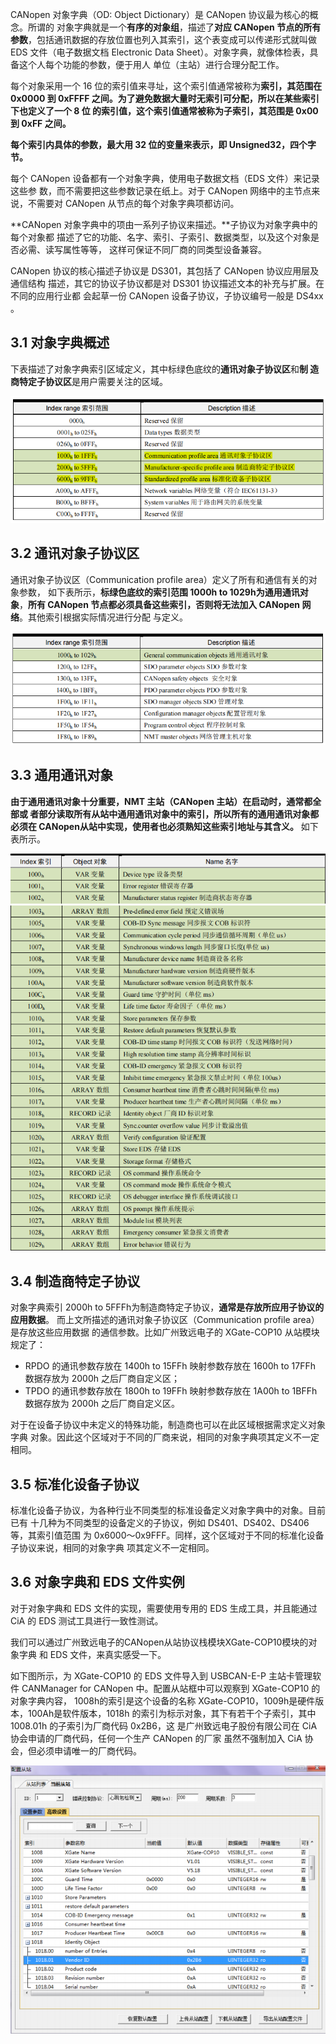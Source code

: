 CANopen 对象字典（OD: Object Dictionary）是 CANopen 协议最为核心的概念。所谓的
对象字典就是一个**有序的对象组**，描述了**对应 CANopen 节点的所有参数**，包括通讯数据的存放位置也列入其索引，这个表变成可以传递形式就叫做 EDS 文件（电子数据文档
Electronic Data Sheet）。对象字典，就像体检表，具备这个人每个功能的参数，便于用人
单位（主站）进行合理分配工作。  

每个对象采用一个 16 位的索引值来寻址，这个索引值通常被称为**索引，其范围在 0x0000
到 0xFFFF 之间。为了避免数据大量时无索引可分配，所以在某些索引下也定义了一个 8 位
的索引值，这个索引值通常被称为子索引，其范围是 0x00 到 0xFF 之间。**  

**每个索引内具体的参数，最大用 32 位的变量来表示，即 Unsigned32，四个字节。**  

每个 CANopen 设备都有一个对象字典，使用电子数据文档（EDS 文件）来记录这些参
数，而不需要把这些参数记录在纸上。对于 CANopen 网络中的主节点来说，不需要对
CANopen 从节点的每个对象字典项都访问。  

**CANopen 对象字典中的项由一系列子协议来描述。**子协议为对象字典中的每个对象都
描述了它的功能、名字、索引、子索引、数据类型，以及这个对象是否必需、读写属性等等，
这样可保证不同厂商的同类型设备兼容。  

CANopen 协议的核心描述子协议是 DS301，其包括了 CANopen 协议应用层及通信结构
描述，其它的协议子协议都是对 DS301 协议描述文本的补充与扩展。在不同的应用行业都
会起草一份 CANopen 设备子协议，子协议编号一般是 DS4xx 。

## 3.1 对象字典概述

下表描述了对象字典索引区域定义，其中标绿色底纹的**通讯对象子协议区**和**制
造商特定子协议区**是用户需要关注的区域。  
<div><img src = "./images/3-对象字典概述.png"></div>

## 3.2 通讯对象子协议区

通讯对象子协议区（Communication profile area）定义了所有和通信有关的对象参数，
如下表所示，**标绿色底纹的索引范围 1000h to 1029h为通用通讯对象**，**所有 CANopen 节点都必须具备这些索引，否则将无法加入 CANopen 网络**。其他索引根据实际情况进行分配
与定义。
<div><img src = "./images/3-通讯对象子协议区.png"></div>

## 3.3 通用通讯对象

**由于通用通讯对象十分重要，NMT 主站（CANopen 主站）在启动时，通常都全部或
者部分读取所有从站中通用通讯对象中的索引，所以所有的通用通讯对象都必须在
CANopen从站中实现，使用者也必须熟知这些索引地址与其含义。** 如下表所示。
<div><img src = "./images/3-通用通讯对象1.png"></div>
<div><img src = "./images/3-通用通讯对象2.png"></div>

## 3.4 制造商特定子协议
对象字典索引 2000h to 5FFFh为制造商特定子协议，**通常是存放所应用子协议的应用数据**。
而上文所描述的通讯对象子协议区（Communication profile area）是存放这些应用数据
的通信参数。比如广州致远电子的 XGate-COP10 从站模块规定了：
- RPDO 的通讯参数存放在 1400h to 15FFh 映射参数存放在 1600h to 17FFh 数据存放为
2000h 之后厂商自定义区；
- TPDO 的通讯参数存放在 1800h to 19FFh 映射参数存放在 1A00h to 1BFFh 数据存放为
2000h 之后厂商自定义区。

对于在设备子协议中未定义的特殊功能，制造商也可以在此区域根据需求定义对象字典
对象。因此这个区域对于不同的厂商来说，相同的对象字典项其定义不一定相同。

## 3.5 标准化设备子协议
标准化设备子协议，为各种行业不同类型的标准设备定义对象字典中的对象。目前已有
十几种为不同类型的设备定义的子协议，例如 DS401、DS402、DS406 等，其索引值范围
为 0x6000～0x9FFF。同样，这个区域对于不同的标准化设备子协议来说，相同的对象字典
项其定义不一定相同。

## 3.6 对象字典和 EDS 文件实例
对于对象字典和 EDS 文件的实现，需要使用专用的 EDS 生成工具，并且能通过 CiA 的
EDS 测试工具进行一致性测试。  

我们可以通过广州致远电子的CANopen从站协议栈模块XGate-COP10模块的对象字典
和 EDS 文件，来真实感受一下。  

如下图所示，为 XGate-COP10 的 EDS 文件导入到 USBCAN-E-P 主站卡管理软件
CANManager for CANopen 中。配置从站框中可以观察到 XGate-COP10 的对象字典内容，
1008h的索引是这个设备的名称 XGate-COP10，1009h是硬件版本，100Ah是软件版本，1018h
的索引为标示对象，其下有若干个子索引，其中 1008.01h 的子索引为厂商代码 0x2B6，这
是广州致远电子股份有限公司在 CiA 协会申请的厂商代码，任何一个生产 CANopen 的厂家
虽然不强制加入 CiA 协会，但必须申请唯一的厂商代码。
<div><img src = "./images/3-对象字典配置.png"></div>